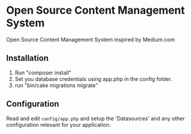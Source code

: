 # Open Source Content Management System

Open Source Content Management System inspired by Medium.com

## Installation

1. Run "composer install"
2. Set you database credentials using app.php in the config folder.
3. run "bin/cake migrations migrate"

## Configuration

Read and edit `config/app.php` and setup the 'Datasources' and any other
configuration relevant for your application.
